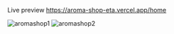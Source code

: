 Live preview
https://aroma-shop-eta.vercel.app/home

![aromashop1](https://github.com/leylatahirova/Aroma-Shop/assets/118692585/d62b503b-095f-410b-beb9-7537fc72142c)
![aromashop2](https://github.com/leylatahirova/Aroma-Shop/assets/118692585/d2dba058-2795-4694-81ba-8a5235c7407b)

